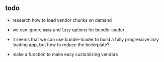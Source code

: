 ## todo
- research how to load vendor chunks on demand
 - we can ignore `name` and `lazy` options for bundle-loader
 - it seems that we can use bundle-loader to build a fully progressive lazy loading app, but how to reduce the boilerplate?

- make a function to make easy customizing vendors